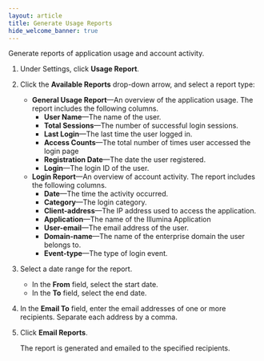```yaml
---
layout: article
title: Generate Usage Reports
hide_welcome_banner: true
---
```



Generate reports of application usage and account activity. 
1. Under Settings, click **Usage Report**. 

2. Click the **Available Reports** drop-down arrow, and select a report type:
   + **General Usage Report**—An overview of the application usage. The report includes the following columns.
     + **User Name**—The name of the user.
     + **Total Sessions**—The number of successful login sessions.
     + **Last Login**—The last time the user logged in.
     + **Access Counts**—The total number of times user accessed the login page
     + **Registration Date**—The date the user registered.
     + **Login**—The login ID of the user.
   + **Login Report**—An overview of account activity. The report includes the following columns.
     + **Date**—The time the activity occurred.
     + **Category**—The login category.
     + **Client-address**—The IP&#160;address used to access the application.
     + **Application**—The name of the Illumina Application
     + **User-email**—The email address of the user.
     + **Domain-name**—The name of the enterprise domain the user belongs to. 
     + **Event-type**—The type of login event. 

3. Select a date range for the report.

   - In the **From** field, select the start date.
   - In the **To** field, select the end date.

4. In the **Email To** field, enter the email addresses of one or more recipients. Separate each address by a comma.

5. Click **Email Reports**.

   The report is generated and emailed to the specified recipients. 
